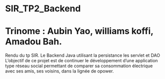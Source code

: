 # SIR_TP2_Backend
# Trinome : Aubin Yao, williams koffi, Amadou Bah.  
Rendu du tp SIR. Le Backend Java utilisant la persistance les servlet et DAO
L’objectif de ce projet est de continuer le développement d’une application type réseau social permettant de comparer sa consommation électrique avec ses amis, ses voisins,
dans la lignée de opower.

